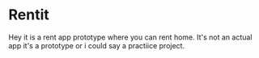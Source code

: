 # Rentit
Hey it is a rent app prototype where you can rent home. It's not an actual app it's a prototype or i could say a practiice project.
